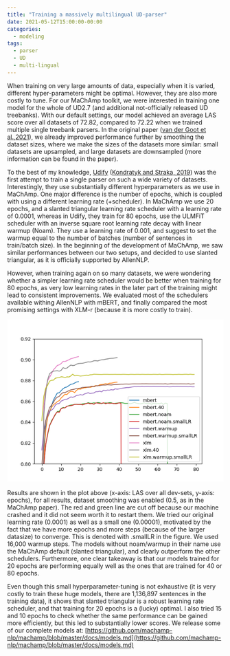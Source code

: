 ```yaml
---
title: "Training a massively multilingual UD-parser"
date: 2021-05-12T15:00:00-00:00
categories:
  - modeling
tags:
  - parser
  - UD
  - multi-lingual
---
```


When training on very large amounts of data, especially when it is varied, different hyper-parameters might be optimal. However, they are also more costly to tune. For our MaChAmp toolkit, we were interested in training one model for the whole of UD2.7 (and additional not-officially released UD treebanks). With our default settings, our model achieved an average LAS score over all datasets of 72.82, compared to 72.22 when we trained multiple single treebank parsers. In the original paper ([van der Goot et al.,2021](https://www.aclweb.org/anthology/2021.eacl-demos.22.pdf)), we already improved performance further by smoothing the dataset sizes, where we make the sizes of the datasets more similar: small datasets are upsampled, and large datasets are downsampled (more information can be found in the paper).

To the best of my knowledge, [Udify](https://github.com/Hyperparticle/udify) ([Kondratyk and Straka, 2019](https://www.aclweb.org/anthology/D19-1279.pdf)) was the first attempt to train a single parser on such a wide variety of datasets. Interestingly, they use substantially different hyperparameters as we use in MaChAmp. One major difference is the number of epochs, which is coupled with using a different learning rate (+scheduler). In MaChAmp we use 20 epochs, and a slanted triangular learning rate scheduler with a learning rate of 0.0001, whereas in Udify, they train for 80 epochs, use the ULMFiT scheduler with an inverse square root learning rate decay with linear warmup (Noam). They use a learning rate of 0.001, and suggest to set the warmup equal to the number of batches (number of sentences in train/batch size). In the beginning of the development of MaChAmp, we saw similar performances between our two setups, and decided to use slanted triangular, as it is officially supported by AllenNLP.

However, when training again on so many datasets, we were wondering whether a simpler learning rate scheduler would be better when training for 80 epochs, as very low learning rates in the later part of the training might lead to consistent improvements. We evaluated most of the schedulers available withing AllenNLP with mBERT, and finally compared the most promising settings with XLM-r (because it is more costly to train).

![](../assets/images/gigantamax.png)

Results are shown in the plot above (x-axis: LAS over all dev-sets, y-axis: epochs), for all results, dataset smoothing was enabled (0.5, as in the MaChAmp paper). The red and green line are cut off because our machine crashed and it did not seem worth it to restart them. We tried our original learning rate (0.0001) as well as a small one (0.00001), motivated by the fact that we have more epochs and more steps (because of the larger datasize) to converge. This is denoted with .smallLR in the figure. We used 16,000 warmup steps. The models without noam/warmup in their name use the MaChAmp default (slanted triangular), and clearly outperform the other schedulers. Furthermore, one clear takeaway is that our models trained for 20 epochs are performing equally well as the ones that are trained for 40 or 80 epochs.

Even though this small hyperparameter-tuning is not exhaustive (it is very costly to train these huge models, there are 1,136,897 sentences in the training data), it shows that slanted triangular is a robust learning rate scheduler, and that training for 20 epochs is a (lucky) optimal. I also tried 15 and 10 epochs to check whether the same performance can be gained more efficiently, but this led to substantially lower scores. We release some of our complete models at: [https://github.com/machamp-nlp/machamp/blob/master/docs/models.md](https://github.com/machamp-nlp/machamp/blob/master/docs/models.md)

